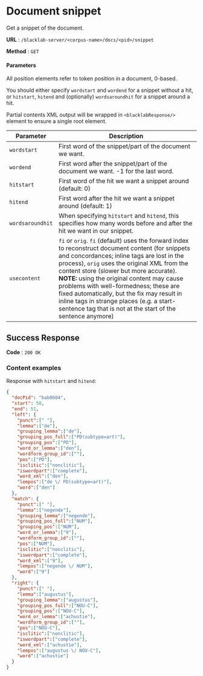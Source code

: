 # Document snippet

Get a snippet of the document.

**URL** : `/blacklab-server/<corpus-name>/docs/<pid>/snippet`

**Method** : `GET`

#### Parameters

All position elements refer to token position in a document, 0-based.

You should either specify `wordstart` and `wordend` for a snippet without a hit, or `hitstart`, `hitend` and (optionally) `wordsaroundhit` for a snippet around a hit.

Partial contents XML output will be wrapped in `<blacklabResponse/>` element to ensure a single root element.

| Parameter        | Description                                                                                                                                                                                                                                                                                                                                                                                                                                                                                       |
|------------------|---------------------------------------------------------------------------------------------------------------------------------------------------------------------------------------------------------------------------------------------------------------------------------------------------------------------------------------------------------------------------------------------------------------------------------------------------------------------------------------------------|
| `wordstart`      | First word of the snippet/part of the document we want.                                                                                                                                                                                                                                                                                                                                                                                                                                           |
| `wordend`        | First word after the snippet/part of the document we want. -1 for the last word.                                                                                                                                                                                                                                                                                                                                                                                                                  |
| `hitstart`       | First word of the hit we want a snippet around (default: 0)                                                                                                                                                                                                                                                                                                                                                                                                                                       |
| `hitend`         | First word after the hit we want a snippet around (default: 1)                                                                                                                                                                                                                                                                                                                                                                                                                                    |
| `wordsaroundhit` | When specifying `hitstart` and `hitend`, this specifies how many words before and after the hit we want in our snippet.                                                                                                                                                                                                                                                                                                                                                                           |
| `usecontent`     | `fi` or `orig`. `fi` (default) uses the forward index to reconstruct document content (for snippets and concordances; inline tags are lost in the process), `orig` uses the original XML from the content store (slower but more accurate).<br/>**NOTE:** using the original content may cause problems with well-formedness; these are fixed automatically, but the fix may result in inline tags in strange places (e.g. a start-sentence tag that is not at the start of the sentence anymore) |


## Success Response

**Code** : `200 OK`


### Content examples

Response with `hitstart` and `hitend`:

```json
{
  "docPid": "bab0604",
  "start": 50,
  "end": 51,
  "left": {
    "punct":[" "],
    "lemma":["de"],
    "grouping_lemma":["de"],
    "grouping_pos_full":["PD(subtype=art)"],
    "grouping_pos":["PD"],
    "word_or_lemma":["den"],
    "wordform_group_id":[""],
    "pos":["PD"],
    "isclitic":["nonclitic"],
    "iswordpart":["complete"],
    "word_xml":["den"],
    "lempos":["de \/ PD(subtype=art)"],
    "word":["den"]
  },
  "match": {
    "punct":[" "],
    "lemma":["negende"],
    "grouping_lemma":["negende"],
    "grouping_pos_full":["NUM"],
    "grouping_pos":["NUM"],
    "word_or_lemma":["9"],
    "wordform_group_id":[""],
    "pos":["NUM"],
    "isclitic":["nonclitic"],
    "iswordpart":["complete"],
    "word_xml":["9"],
    "lempos":["negende \/ NUM"],
    "word":["9"]
  },
  "right": {
    "punct":[" "],
    "lemma":["augustus"],
    "grouping_lemma":["augustus"],
    "grouping_pos_full":["NOU-C"],
    "grouping_pos":["NOU-C"],
    "word_or_lemma":["achustie"],
    "wordform_group_id":[""],
    "pos":["NOU-C"],
    "isclitic":["nonclitic"],
    "iswordpart":["complete"],
    "word_xml":["achustie"],
    "lempos":["augustus \/ NOU-C"],
    "word":["achustie"]
  }
}
```
